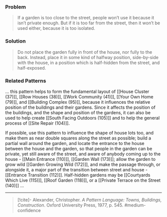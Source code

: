 ### Problem
>If a garden is too close to the street, people won’t use it because it isn’t private enough. But if it is too far from the street, then it won’t be used either, because it is too isolated.

### Solution
>Do not place the garden fully in front of the house, nor fully to the back. Instead, place it in some kind of halfway position, side-by-side with the house, in a position which is half-hidden from the street, and half-exposed.

### Related Patterns
... this pattern helps to form the fundamental layout of [[House Cluster (37)]], [[Row Houses (38)]], [[Work Community (41)]], [[Your Own Home (79)]], and [[Building Complex (95)]], because it influences the relative position of the buildings and their gardens. Since it affects the position of the buildings, and the shape and position of the gardens, it can also be used to help create [[South Facing Outdoors (105)]] and to help the general process of [[Site Repair (104)]].

 If possible, use this pattern to influence the shape of house lots too, and make them as near double squares along the street as possible; build a partial wall around the garden, and locate the entrance to the house between the house and the garden, so that people in the garden can be private, yet still aware of the street, and aware of anybody coming up to the house - [[Main Entrance (110)]], [[Garden Wall (173)]]; allow the garden to grow wild [[Garden Growing Wild (172)]], and make the passage through, or alongside it, a major part of the transition between street and house - [[Entrance Transition (112)]]. Half-hidden gardens may be [[Courtyards Which Live (115)]], [[Roof Garden (118)]], or a [[Private Terrace on the Street (140)]] ...

---

> [!cite]- Alexander, Christopher. _A Pattern Language: Towns, Buildings, Construction_. Oxford University Press, 1977, p. 545.
> #medium-confidence 